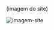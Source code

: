(imagem do site)

![imagem-site](https://user-images.githubusercontent.com/103377845/228550442-7e3318f8-f3d2-4a59-979a-a2657d1ab828.png)
